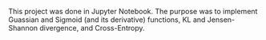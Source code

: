 This project was done in Jupyter Notebook. The purpose was to implement Guassian and Sigmoid (and its derivative) functions, KL and Jensen-Shannon divergence, and Cross-Entropy.
